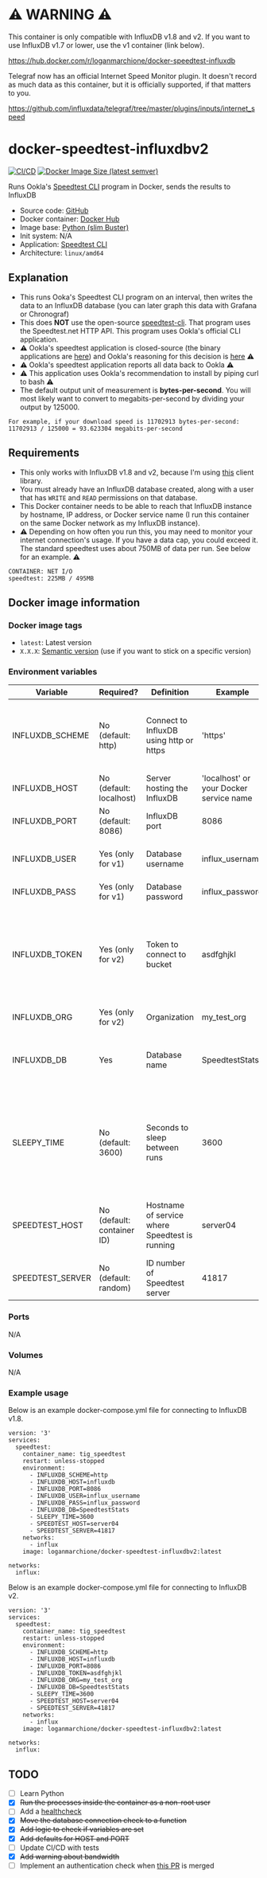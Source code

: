 # ⚠️ WARNING ⚠️

This container is only compatible with InfluxDB v1.8 and v2. If you want to use InfluxDB v1.7 or lower, use the v1 container (link below).

https://hub.docker.com/r/loganmarchione/docker-speedtest-influxdb

Telegraf now has an official Internet Speed Monitor plugin. It doesn't record as much data as this container, but it is officially supported, if that matters to you.

https://github.com/influxdata/telegraf/tree/master/plugins/inputs/internet_speed

# docker-speedtest-influxdbv2

[![CI/CD](https://github.com/loganmarchione/docker-speedtest-influxdbv2/actions/workflows/main.yml/badge.svg)](https://github.com/loganmarchione/docker-speedtest-influxdbv2/actions/workflows/main.yml)
[![Docker Image Size (latest semver)](https://img.shields.io/docker/image-size/loganmarchione/docker-speedtest-influxdbv2)](https://hub.docker.com/r/loganmarchione/docker-speedtest-influxdbv2)

Runs Ookla's [Speedtest CLI](https://www.speedtest.net/apps/cli) program in Docker, sends the results to InfluxDB
  - Source code: [GitHub](https://github.com/loganmarchione/docker-speedtest-influxdbv2)
  - Docker container: [Docker Hub](https://hub.docker.com/r/loganmarchione/docker-speedtest-influxdbv2)
  - Image base: [Python (slim Buster)](https://hub.docker.com/_/python)
  - Init system: N/A
  - Application: [Speedtest CLI](https://www.speedtest.net/apps/cli)
  - Architecture: `linux/amd64`


## Explanation

  - This runs Ooka's Speedtest CLI program on an interval, then writes the data to an InfluxDB database (you can later graph this data with Grafana or Chronograf)
  - This does **NOT** use the open-source [speedtest-cli](https://github.com/sivel/speedtest-cli). That program uses the Speedtest.net HTTP API. This program uses Ookla's official CLI application.
  - ⚠️ Ookla's speedtest application is closed-source (the binary applications are [here](https://www.speedtest.net/apps/cli)) and Ookla's reasoning for this decision is [here](https://www.reddit.com/r/HomeNetworking/comments/dpalqu/speedtestnet_just_launched_an_official_c_cli/f5tm9up/) ⚠️
  - ⚠️ Ookla's speedtest application reports all data back to Ookla ⚠️
  - ⚠️ This application uses Ookla's recommendation to install by piping curl to bash  ⚠️
  - The default output unit of measurement is **bytes-per-second**. You will most likely want to convert to megabits-per-second by dividing your output by 125000.

```
For example, if your download speed is 11702913 bytes-per-second:
11702913 / 125000 = 93.623304 megabits-per-second
```

## Requirements

  - This only works with InfluxDB v1.8 and v2, because I'm using [this](https://github.com/influxdata/influxdb-client-python) client library.
  - You must already have an InfluxDB database created, along with a user that has `WRITE` and `READ` permissions on that database.
  - This Docker container needs to be able to reach that InfluxDB instance by hostname, IP address, or Docker service name (I run this container on the same Docker network as my InfluxDB instance).
  - ⚠️ Depending on how often you run this, you may need to monitor your internet connection's usage. If you have a data cap, you could exceed it. The standard speedtest uses about 750MB of data per run. See below for an example. ⚠️

```
CONTAINER: NET I/O
speedtest: 225MB / 495MB
```

## Docker image information

### Docker image tags
  - `latest`: Latest version
  - `X.X.X`: [Semantic version](https://semver.org/) (use if you want to stick on a specific version)

### Environment variables
| Variable         | Required?                  | Definition                                     | Example                                     | Comments                                                                                            |
|------------------|----------------------------|------------------------------------------------|---------------------------------------------|-----------------------------------------------------------------------------------------------------|
| INFLUXDB_SCHEME  | No (default: http)         | Connect to InfluxDB using http or https        | 'https'                                     | Useful if InfluxDB is behind a reverse proxy and you need to use https                              |
| INFLUXDB_HOST    | No (default: localhost)    | Server hosting the InfluxDB                    | 'localhost' or your Docker service name     |                                                                                                     |
| INFLUXDB_PORT    | No (default: 8086)         | InfluxDB port                                  | 8086                                        |                                                                                                     |
| INFLUXDB_USER    | Yes (only for v1)          | Database username                              | influx_username                             | Needs to have the correct permissions                                                               |
| INFLUXDB_PASS    | Yes (only for v1)          | Database password                              | influx_password                             |                                                                                                     |
| INFLUXDB_TOKEN   | Yes (only for v2)          | Token to connect to bucket                     | asdfghjkl                                   | Needs to have the correct permissions. Setting this assumes we're talking to an InfluxDBv2 instance |
| INFLUXDB_ORG     | Yes (only for v2)          | Organization                                   | my_test_org                                 |                                                                                                     |
| INFLUXDB_DB      | Yes                        | Database name                                  | SpeedtestStats                              | Must already be created. In InfluxDBv2, this is the "bucket".                                       |
| SLEEPY_TIME      | No (default: 3600)         | Seconds to sleep between runs                  | 3600                                        | The loop takes about 15-30 seconds to run, so I wouldn't set this value any lower than 60 (1min)    |
| SPEEDTEST_HOST   | No (default: container ID) | Hostname of service where Speedtest is running | server04                                    | Useful if you're running Speedtest on multiple servers                                              |
| SPEEDTEST_SERVER | No (default: random)       | ID number of Speedtest server                  | 41817                                       | See a list of servers and IDs [here](https://c.speedtest.net/speedtest-servers-static.php)          |

### Ports
N/A

### Volumes
N/A

### Example usage
Below is an example docker-compose.yml file for connecting to InfluxDB v1.8.
```
version: '3'
services:
  speedtest:
    container_name: tig_speedtest
    restart: unless-stopped
    environment:
      - INFLUXDB_SCHEME=http
      - INFLUXDB_HOST=influxdb
      - INFLUXDB_PORT=8086
      - INFLUXDB_USER=influx_username
      - INFLUXDB_PASS=influx_password
      - INFLUXDB_DB=SpeedtestStats
      - SLEEPY_TIME=3600
      - SPEEDTEST_HOST=server04
      - SPEEDTEST_SERVER=41817
    networks:
      - influx
    image: loganmarchione/docker-speedtest-influxdbv2:latest

networks:
  influx:
```

Below is an example docker-compose.yml file for connecting to InfluxDB v2.
```
version: '3'
services:
  speedtest:
    container_name: tig_speedtest
    restart: unless-stopped
    environment:
      - INFLUXDB_SCHEME=http
      - INFLUXDB_HOST=influxdb
      - INFLUXDB_PORT=8086
      - INFLUXDB_TOKEN=asdfghjkl
      - INFLUXDB_ORG=my_test_org
      - INFLUXDB_DB=SpeedtestStats
      - SLEEPY_TIME=3600
      - SPEEDTEST_HOST=server04
      - SPEEDTEST_SERVER=41817
    networks:
      - influx
    image: loganmarchione/docker-speedtest-influxdbv2:latest

networks:
  influx:
```

## TODO
- [ ] Learn Python
- [x] ~~Run the processes inside the container as a non-root user~~
- [ ] Add a [healthcheck](https://docs.docker.com/engine/reference/builder/#healthcheck)
- [x] ~~Move the database connection check to a function~~
- [x] ~~Add logic to check if variables are set~~
- [x] ~~Add defaults for HOST and PORT~~
- [ ] Update CI/CD with tests
- [x] ~~Add warning about bandwidth~~
- [ ] Implement an authentication check when [this PR](https://github.com/influxdata/influxdb-client-python/pull/269) is merged
